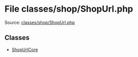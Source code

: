 File classes/shop/ShopUrl.php
=========

Source: [classes/shop/ShopUrl.php](https://github.com/PrestaShop/PrestaShop/blob/1.6.0.12/classes/shop/ShopUrl.php)


Classes
-------

* [ShopUrlCore](class.ShopUrlCore.md)

